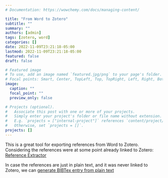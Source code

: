 ```yaml
---
# Documentation: https://wowchemy.com/docs/managing-content/

title: "From Word to Zotero"
subtitle: ""
summary: ""
authors: [admin]
tags: [zotero, word]
categories: []
date: 2022-11-09T23:21:18-05:00
lastmod: 2022-11-09T23:21:18-05:00
featured: false
draft: false

# Featured image
# To use, add an image named `featured.jpg/png` to your page's folder.
# Focal points: Smart, Center, TopLeft, Top, TopRight, Left, Right, BottomLeft, Bottom, BottomRight.
image:
  caption: ""
  focal_point: ""
  preview_only: false

# Projects (optional).
#   Associate this post with one or more of your projects.
#   Simply enter your project's folder or file name without extension.
#   E.g. `projects = ["internal-project"]` references `content/project/deep-learning/index.md`.
#   Otherwise, set `projects = []`.
projects: []
---
```


This is a great tool for exporting references from Word to Zotero. Considering the references were at some point already linked to Zotero: [Reference Extractor](https://rintze.zelle.me/ref-extractor/)

In case the references are just in plain text, and it was never linked to Zotero, we can [generate BIBTex entry from plain text](http://www.snowelm.com/~t/doc/tips/makebib.en.html)

